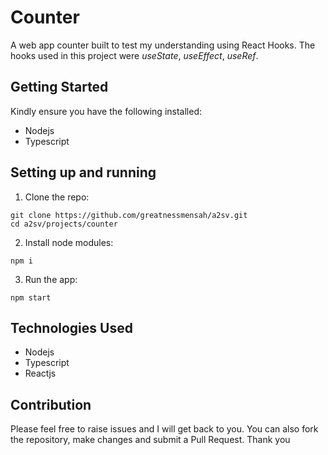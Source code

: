 # Counter 

A web app counter built to test my understanding using React Hooks. The hooks used in this
project were *useState*, *useEffect*, *useRef*.

## Getting Started

Kindly ensure you have the following installed:
* Nodejs
* Typescript

## Setting up and running
1. Clone the repo:
```
git clone https://github.com/greatnessmensah/a2sv.git
cd a2sv/projects/counter
```

2. Install node modules:
```
npm i
```

3. Run the app:
```
npm start
```

## Technologies Used
* Nodejs
* Typescript
* Reactjs

## Contribution
Please feel free to raise issues and I will get back to you. You can also fork the repository, make changes and submit a Pull Request. Thank you